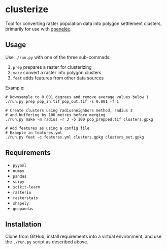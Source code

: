 # clusterize

Tool for converting raster population data into polygon settlement clusters, primarily for use with [openelec](https://github.com/carderne/openelec).

## Usage
Use `./run.py` with one of the three sub-commads:
1. `prep` prepares a raster for clusterizing
2. `make` convert a raster into polygon clusters
3. `feat` adds features from other data sources

Example:

```
# Downsample to 0.001 degrees and remove average values below 1
./run.py prep pop_in.tif pop_out.tif -s 0.001 -f 1

# Create clusters using radiusneighbors method, radius 3
# and buffering by 100 metres before merging
./run.py make -m radius -r 3 -b 100 pop_prepped.tif clusters.gpkg

# Add features as using a config file
# Example in features.yml
./run.py feat -c features.yml clusters.gpkg clusters_out.gpkg
```

## Requirements
- `pyyaml`
- `numpy`
- `pandas`
- `scipy`
- `scikit-learn`
- `rasterio`
- `rasterstats`
- `shapely`
- `geopandas`

## Installation
Clone from GitHub, install requirements into a virtual environment, and use the `./run.py` script as described above.

